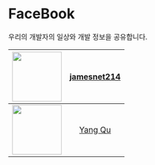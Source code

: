 # FaceBook 
우리의 개발자의 일상와 개발 정보을 공유합니다.

| <img src="https://user-images.githubusercontent.com/101777355/233691462-d1f9569e-9c48-460f-bbac-45acffdafa2b.png" width="100"/> |[jamesnet214](https://www.facebook.com/jamesnet214) |
|:---:|:---:|
| <img src="https://user-images.githubusercontent.com/101777355/233691916-82fbdb1d-0aad-441d-99a5-0c25b18ae272.jpg" width="100"/> |[Yang Qu](https://www.facebook.com/profile.php?id=100091905613316) |







